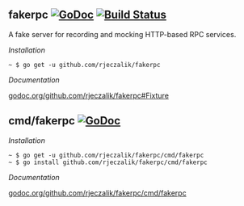 ## fakerpc [![GoDoc](https://godoc.org/github.com/rjeczalik/fakerpc?status.png)](https://godoc.org/github.com/rjeczalik/fakerpc) [![Build Status](https://travis-ci.org/rjeczalik/fakerpc.png?branch=master)](https://travis-ci.org/rjeczalik/fakerpc)

A fake server for recording and mocking HTTP-based RPC services.

*Installation*

```
~ $ go get -u github.com/rjeczalik/fakerpc
```

*Documentation*

[godoc.org/github.com/rjeczalik/fakerpc#Fixture](https://godoc.org/github.com/rjeczalik/fakerpc#Fixture)

## cmd/fakerpc [![GoDoc](https://godoc.org/github.com/rjeczalik/fakerpc/cmd/fakerpc?status.png)](https://godoc.org/github.com/rjeczalik/fakerpc/cmd/fakerpc)

*Installation*

```
~ $ go get -u github.com/rjeczalik/fakerpc/cmd/fakerpc
~ $ go install github.com/rjeczalik/fakerpc/cmd/fakerpc
```

*Documentation*

[godoc.org/github.com/rjeczalik/fakerpc/cmd/fakerpc](http://godoc.org/github.com/rjeczalik/fakerpc/cmd/fakerpc)
